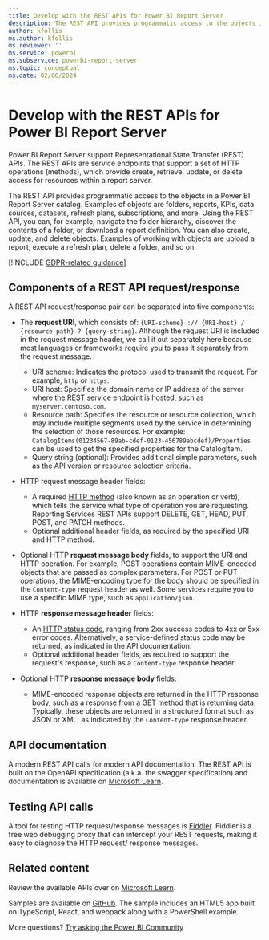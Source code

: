 ```yaml
---
title: Develop with the REST APIs for Power BI Report Server
description: The REST API provides programmatic access to the objects in a Power BI Report Server catalog.
author: kfollis
ms.author: kfollis
ms.reviewer: ''
ms.service: powerbi
ms.subservice: powerbi-report-server
ms.topic: conceptual
ms.date: 02/06/2024
---
```


# Develop with the REST APIs for Power BI Report Server

Power BI Report Server support Representational State Transfer (REST) APIs. The REST APIs are service endpoints that support a set of HTTP operations (methods), which provide create, retrieve, update, or delete access for resources within a report server.

The REST API provides programmatic access to the objects in a Power BI Report Server catalog. Examples of objects are folders, reports, KPIs, data sources, datasets, refresh plans, subscriptions, and more. Using the REST API, you can, for example, navigate the folder hierarchy, discover the contents of a folder, or download a report definition. You can also create, update, and delete objects. Examples of working with objects are upload a report, execute a refresh plan, delete a folder, and so on.

[!INCLUDE [GDPR-related guidance](../includes/gdpr-hybrid-note.md)]

## Components of a REST API request/response

A REST API request/response pair can be separated into five components:

* The **request URI**, which consists of: `{URI-scheme} :// {URI-host} / {resource-path} ? {query-string}`. Although the request URI is included in the request message header, we call it out separately here because most languages or frameworks require you to pass it separately from the request message.
  
  * URI scheme: Indicates the protocol used to transmit the request. For example, `http` or `https`.
  * URI host: Specifies the domain name or IP address of the server where the REST service endpoint is hosted, such as `myserver.contoso.com`.
  * Resource path: Specifies the resource or resource collection, which may include multiple segments used by the service in determining the selection of those resources. For example: `CatalogItems(01234567-89ab-cdef-0123-456789abcdef)/Properties` can be used to get the specified properties for the CatalogItem.
  * Query string (optional): Provides additional simple parameters, such as the API version or resource selection criteria.
* HTTP request message header fields:
  
  * A required [HTTP method](https://www.w3.org/Protocols/rfc2616/rfc2616-sec9.html) (also known as an operation or verb), which tells the service what type of operation you are requesting. Reporting Services REST APIs support DELETE, GET, HEAD, PUT, POST, and PATCH methods.
  * Optional additional header fields, as required by the specified URI and HTTP method.
* Optional HTTP **request message body** fields, to support the URI and HTTP operation. For example, POST operations contain MIME-encoded objects that are passed as complex parameters. For POST or PUT operations, the MIME-encoding type for the body should be specified in the `Content-type` request header as well. Some services require you to use a specific MIME type, such as `application/json`.
* HTTP **response message header** fields:
  
  * An [HTTP status code](https://www.w3.org/Protocols/HTTP/HTRESP.html), ranging from 2xx success codes to 4xx or 5xx error codes. Alternatively, a service-defined status code may be returned, as indicated in the API documentation.
  * Optional additional header fields, as required to support the request's response, such as a `Content-type` response header.
* Optional HTTP **response message body** fields:
  
  * MIME-encoded response objects are returned in the HTTP response body, such as a response from a GET method that is returning data. Typically, these objects are returned in a structured format such as JSON or XML, as indicated by the `Content-type` response header.

## API documentation

A modern REST API calls for modern API documentation. The REST API is built on the OpenAPI specification (a.k.a. the swagger specification) and documentation is available on [Microsoft Learn](/rest/api/power-bi-report/).

## Testing API calls

A tool for testing HTTP request/response messages is [Fiddler](https://www.telerik.com/fiddler). Fiddler is a free web debugging proxy that can intercept your REST requests, making it easy to diagnose the HTTP request/ response messages.

## Related content

Review the available APIs over on [Microsoft Learn](/rest/api/power-bi-report/).

Samples are available on [GitHub](https://github.com/Microsoft/Reporting-Services). The sample includes an HTML5 app built on TypeScript, React, and webpack along with a PowerShell example.

More questions? [Try asking the Power BI Community](https://community.powerbi.com/)
